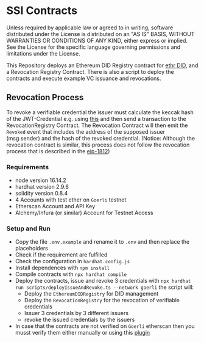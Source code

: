 # SSI Contracts

Unless required by applicable law or agreed to in writing, software distributed under the License is distributed on an "AS IS" BASIS, WITHOUT WARRANTIES OR CONDITIONS OF ANY KIND, either express or implied. See the License for the specific language governing permissions and limitations under the License.

This Repository deploys an Ethereum DID Registry contract for [ethr DID](https://github.com/uport-project/ethr-did), and a Revocation Registry Contract. There is also a script to deploy the contracts and execute example VC issuance and revocations.

## Revocation Process
To revoke a verifiable credential the issuer must calculate the keccak hash of the JWT-Credential e.g. using [this](https://emn178.github.io/online-tools/keccak_256.html) and then send a transaction to the RevocationRegistry Contract. The Revocation Contract will then emit the `Revoked` event that includes the address of the supposed issuer (msg.sender) and the hash of the revoked credential. (Notice: Although the revocation contract is similar, this process does not follow the revocation process that is described in the [eip-1812](https://github.com/ethereum/EIPs/blob/master/EIPS/eip-1812.md#revocation))

### Requirements
* node version 16.14.2
* hardhat version 2.9.6
* solidity version 0.8.4
* 4 Accounts with test ether on `Goerli` testnet
* Etherscan Account and API Key
* Alchemy/Infura (or similar) Account for Testnet Access

### Setup and Run
* Copy the file `.env.example` and rename it to `.env` and then replace the placeholders
* Check if the requirement are fulfilled
* Check the configuration in `hardhat.config.js`
* Install dependences with `npm install`
* Compile contracts with `npx hardhat compile`
* Deploy the contracts, issue and revoke 3 credentials with `npx hardhat run scripts/deployIssueAndRevoke.ts --network goerli` the script will:
    * Deploy the `EthereumDIDRegistry` for DID management
    * Deploy the `RevocationRegistry` for the revocation of verifiable credentials
    * Issuer 3 credentials by 3 different issuers
    * revoke the issued credentials by the issuers
* In case that the contracts are not verified on `Goerli` etherscan then you musst verify them either manually or using this [plugin](https://hardhat.org/plugins/nomiclabs-hardhat-etherscan.html)